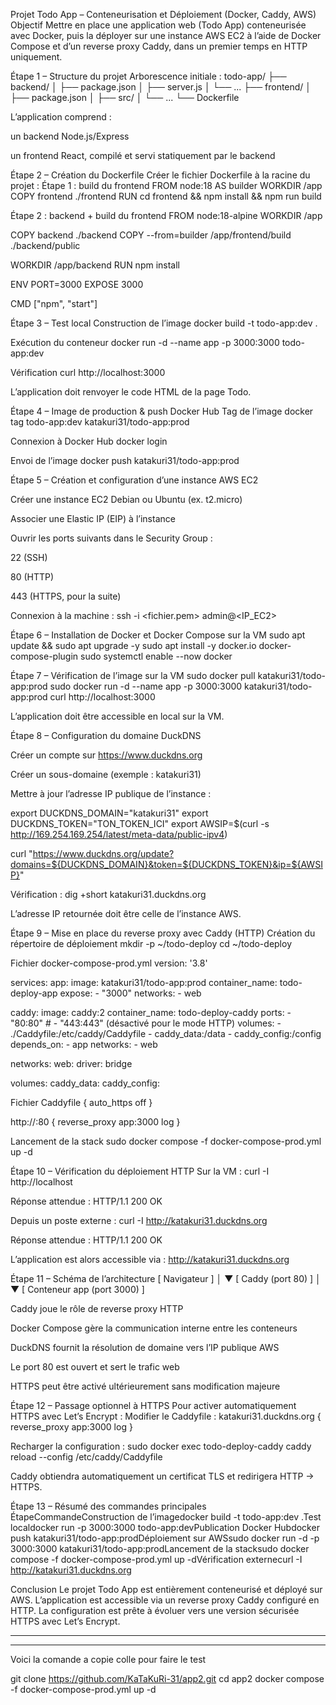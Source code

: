 Projet Todo App – Conteneurisation et Déploiement (Docker, Caddy, AWS)
Objectif
Mettre en place une application web (Todo App) conteneurisée avec Docker, puis la déployer sur une instance AWS EC2 à l’aide de Docker Compose et d’un reverse proxy Caddy, dans un premier temps en HTTP uniquement.

Étape 1 – Structure du projet
Arborescence initiale :
todo-app/
├── backend/
│   ├── package.json
│   ├── server.js
│   └── ...
├── frontend/
│   ├── package.json
│   ├── src/
│   └── ...
└── Dockerfile

L’application comprend :


un backend Node.js/Express


un frontend React, compilé et servi statiquement par le backend



Étape 2 – Création du Dockerfile
Créer le fichier Dockerfile à la racine du projet :
Étape 1 : build du frontend
FROM node:18 AS builder
WORKDIR /app
COPY frontend ./frontend
RUN cd frontend && npm install && npm run build

Étape 2 : backend + build du frontend
FROM node:18-alpine
WORKDIR /app

COPY backend ./backend
COPY --from=builder /app/frontend/build ./backend/public

WORKDIR /app/backend
RUN npm install

ENV PORT=3000
EXPOSE 3000

CMD ["npm", "start"]


Étape 3 – Test local
Construction de l’image
docker build -t todo-app:dev .

Exécution du conteneur
docker run -d --name app -p 3000:3000 todo-app:dev

Vérification
curl http://localhost:3000

L’application doit renvoyer le code HTML de la page Todo.

Étape 4 – Image de production & push Docker Hub
Tag de l’image
docker tag todo-app:dev katakuri31/todo-app:prod

Connexion à Docker Hub
docker login

Envoi de l’image
docker push katakuri31/todo-app:prod


Étape 5 – Création et configuration d’une instance AWS EC2


Créer une instance EC2 Debian ou Ubuntu (ex. t2.micro)


Associer une Elastic IP (EIP) à l’instance


Ouvrir les ports suivants dans le Security Group :


22 (SSH)


80 (HTTP)


443 (HTTPS, pour la suite)




Connexion à la machine :
ssh -i <fichier.pem> admin@<IP_EC2>


Étape 6 – Installation de Docker et Docker Compose sur la VM
sudo apt update && sudo apt upgrade -y
sudo apt install -y docker.io docker-compose-plugin
sudo systemctl enable --now docker


Étape 7 – Vérification de l’image sur la VM
sudo docker pull katakuri31/todo-app:prod
sudo docker run -d --name app -p 3000:3000 katakuri31/todo-app:prod
curl http://localhost:3000

L’application doit être accessible en local sur la VM.

Étape 8 – Configuration du domaine DuckDNS


Créer un compte sur https://www.duckdns.org


Créer un sous-domaine (exemple : katakuri31)


Mettre à jour l’adresse IP publique de l’instance :


export DUCKDNS_DOMAIN="katakuri31"
export DUCKDNS_TOKEN="TON_TOKEN_ICI"
export AWSIP=$(curl -s http://169.254.169.254/latest/meta-data/public-ipv4)

curl "https://www.duckdns.org/update?domains=${DUCKDNS_DOMAIN}&token=${DUCKDNS_TOKEN}&ip=${AWSIP}"

Vérification :
dig +short katakuri31.duckdns.org

L’adresse IP retournée doit être celle de l’instance AWS.

Étape 9 – Mise en place du reverse proxy avec Caddy (HTTP)
Création du répertoire de déploiement
mkdir -p ~/todo-deploy
cd ~/todo-deploy

Fichier docker-compose-prod.yml
version: '3.8'

services:
  app:
    image: katakuri31/todo-app:prod
    container_name: todo-deploy-app
    expose:
      - "3000"
    networks:
      - web

  caddy:
    image: caddy:2
    container_name: todo-deploy-caddy
    ports:
      - "80:80"
      # - "443:443" (désactivé pour le mode HTTP)
    volumes:
      - ./Caddyfile:/etc/caddy/Caddyfile
      - caddy_data:/data
      - caddy_config:/config
    depends_on:
      - app
    networks:
      - web

networks:
  web:
    driver: bridge

volumes:
  caddy_data:
  caddy_config:

Fichier Caddyfile
{
  auto_https off
}

http://:80 {
  reverse_proxy app:3000
  log
}

Lancement de la stack
sudo docker compose -f docker-compose-prod.yml up -d


Étape 10 – Vérification du déploiement HTTP
Sur la VM :
curl -I http://localhost

Réponse attendue :
HTTP/1.1 200 OK

Depuis un poste externe :
curl -I http://katakuri31.duckdns.org

Réponse attendue :
HTTP/1.1 200 OK

L’application est alors accessible via :
http://katakuri31.duckdns.org

Étape 11 – Schéma de l’architecture
[ Navigateur ]
      │
      ▼
[ Caddy (port 80) ]
      │
      ▼
[ Conteneur app (port 3000) ]



Caddy joue le rôle de reverse proxy HTTP


Docker Compose gère la communication interne entre les conteneurs


DuckDNS fournit la résolution de domaine vers l’IP publique AWS


Le port 80 est ouvert et sert le trafic web


HTTPS peut être activé ultérieurement sans modification majeure



Étape 12 – Passage optionnel à HTTPS
Pour activer automatiquement HTTPS avec Let’s Encrypt :
Modifier le Caddyfile :
katakuri31.duckdns.org {
  reverse_proxy app:3000
  log
}

Recharger la configuration :
sudo docker exec todo-deploy-caddy caddy reload --config /etc/caddy/Caddyfile

Caddy obtiendra automatiquement un certificat TLS et redirigera HTTP → HTTPS.

Étape 13 – Résumé des commandes principales
ÉtapeCommandeConstruction de l’imagedocker build -t todo-app:dev .Test localdocker run -p 3000:3000 todo-app:devPublication Docker Hubdocker push katakuri31/todo-app:prodDéploiement sur AWSsudo docker run -d -p 3000:3000 katakuri31/todo-app:prodLancement de la stacksudo docker compose -f docker-compose-prod.yml up -dVérification externecurl -I http://katakuri31.duckdns.org

Conclusion
Le projet Todo App est entièrement conteneurisé et déployé sur AWS. L’application est accessible via un reverse proxy Caddy configuré en HTTP. La configuration est prête à évoluer vers une version sécurisée HTTPS avec Let’s Encrypt.

___________________________________________________________________________________________
___________________________________________________________________________________________

Voici la comande a copie colle pour faire le test 

git clone https://github.com/KaTaKuRi-31/app2.git
cd app2
docker compose -f docker-compose-prod.yml up -d
